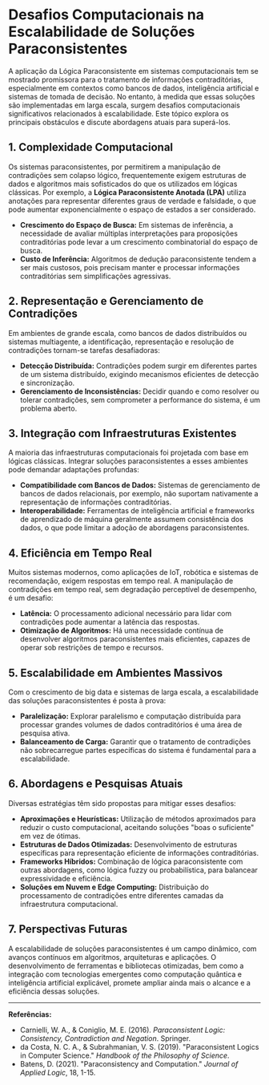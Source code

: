 
# Desafios Computacionais na Escalabilidade de Soluções Paraconsistentes

A aplicação da Lógica Paraconsistente em sistemas computacionais tem se mostrado promissora para o tratamento de informações contraditórias, especialmente em contextos como bancos de dados, inteligência artificial e sistemas de tomada de decisão. No entanto, à medida que essas soluções são implementadas em larga escala, surgem desafios computacionais significativos relacionados à escalabilidade. Este tópico explora os principais obstáculos e discute abordagens atuais para superá-los.

## 1. Complexidade Computacional

Os sistemas paraconsistentes, por permitirem a manipulação de contradições sem colapso lógico, frequentemente exigem estruturas de dados e algoritmos mais sofisticados do que os utilizados em lógicas clássicas. Por exemplo, a **Lógica Paraconsistente Anotada (LPA)** utiliza anotações para representar diferentes graus de verdade e falsidade, o que pode aumentar exponencialmente o espaço de estados a ser considerado.

- **Crescimento do Espaço de Busca:** Em sistemas de inferência, a necessidade de avaliar múltiplas interpretações para proposições contraditórias pode levar a um crescimento combinatorial do espaço de busca.
- **Custo de Inferência:** Algoritmos de dedução paraconsistente tendem a ser mais custosos, pois precisam manter e processar informações contraditórias sem simplificações agressivas.

## 2. Representação e Gerenciamento de Contradições

Em ambientes de grande escala, como bancos de dados distribuídos ou sistemas multiagente, a identificação, representação e resolução de contradições tornam-se tarefas desafiadoras:

- **Detecção Distribuída:** Contradições podem surgir em diferentes partes de um sistema distribuído, exigindo mecanismos eficientes de detecção e sincronização.
- **Gerenciamento de Inconsistências:** Decidir quando e como resolver ou tolerar contradições, sem comprometer a performance do sistema, é um problema aberto.

## 3. Integração com Infraestruturas Existentes

A maioria das infraestruturas computacionais foi projetada com base em lógicas clássicas. Integrar soluções paraconsistentes a esses ambientes pode demandar adaptações profundas:

- **Compatibilidade com Bancos de Dados:** Sistemas de gerenciamento de bancos de dados relacionais, por exemplo, não suportam nativamente a representação de informações contraditórias.
- **Interoperabilidade:** Ferramentas de inteligência artificial e frameworks de aprendizado de máquina geralmente assumem consistência dos dados, o que pode limitar a adoção de abordagens paraconsistentes.

## 4. Eficiência em Tempo Real

Muitos sistemas modernos, como aplicações de IoT, robótica e sistemas de recomendação, exigem respostas em tempo real. A manipulação de contradições em tempo real, sem degradação perceptível de desempenho, é um desafio:

- **Latência:** O processamento adicional necessário para lidar com contradições pode aumentar a latência das respostas.
- **Otimização de Algoritmos:** Há uma necessidade contínua de desenvolver algoritmos paraconsistentes mais eficientes, capazes de operar sob restrições de tempo e recursos.

## 5. Escalabilidade em Ambientes Massivos

Com o crescimento de big data e sistemas de larga escala, a escalabilidade das soluções paraconsistentes é posta à prova:

- **Paralelização:** Explorar paralelismo e computação distribuída para processar grandes volumes de dados contraditórios é uma área de pesquisa ativa.
- **Balanceamento de Carga:** Garantir que o tratamento de contradições não sobrecarregue partes específicas do sistema é fundamental para a escalabilidade.

## 6. Abordagens e Pesquisas Atuais

Diversas estratégias têm sido propostas para mitigar esses desafios:

- **Aproximações e Heurísticas:** Utilização de métodos aproximados para reduzir o custo computacional, aceitando soluções "boas o suficiente" em vez de ótimas.
- **Estruturas de Dados Otimizadas:** Desenvolvimento de estruturas específicas para representação eficiente de informações contraditórias.
- **Frameworks Híbridos:** Combinação de lógica paraconsistente com outras abordagens, como lógica fuzzy ou probabilística, para balancear expressividade e eficiência.
- **Soluções em Nuvem e Edge Computing:** Distribuição do processamento de contradições entre diferentes camadas da infraestrutura computacional.

## 7. Perspectivas Futuras

A escalabilidade de soluções paraconsistentes é um campo dinâmico, com avanços contínuos em algoritmos, arquiteturas e aplicações. O desenvolvimento de ferramentas e bibliotecas otimizadas, bem como a integração com tecnologias emergentes como computação quântica e inteligência artificial explicável, promete ampliar ainda mais o alcance e a eficiência dessas soluções.

---

**Referências:**

- Carnielli, W. A., & Coniglio, M. E. (2016). *Paraconsistent Logic: Consistency, Contradiction and Negation*. Springer.
- da Costa, N. C. A., & Subrahmanian, V. S. (2019). "Paraconsistent Logics in Computer Science." *Handbook of the Philosophy of Science*.
- Batens, D. (2021). "Paraconsistency and Computation." *Journal of Applied Logic*, 18, 1-15.

```
